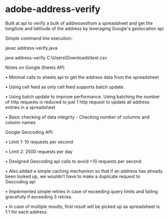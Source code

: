 # adobe-address-verify

Built at api to verify a bulk of addressesfrom a spreadsheet and get the longitute and lattitude of the address by leveraging Google's geolocation api


Simple command line execution:

javac address-verify.java

java address-verify C:\Users<your name>\Downloads\test.csv

Notes on Google Sheets API:

•	Minimal calls to sheets api to get the address data from the spreadsheet

•	Using cell feed as only cell feed supports batch update.

•	Using batch update to improve performance. Using batching the number of http requests is reduced to just 1 http request to update all address entries in a spreadsheet

•	Basic checking of data integrity - Checking number of columns and column names

Google Geocoding API:

•	Limit 1: 10 requests per second

•	Limit 2: 2500 requests per day

•	Designed Geocoding api calls to avoid >10 requests per second

•	Also added a simple caching mechanism so that if an address has already been looked up, we wouldn’t have to make a duplicate request to Geocoding api

•	Implemented simple retries in case of exceeding query limits and failing gracefully if exceeding 3 retries.

•	In case of multiple results, first result will be picked up as spreadsheet is 1:1 for each address.
